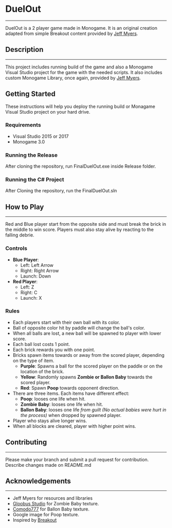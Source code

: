 # DuelOut
-----------
DuelOut is a 2 player game made in Monogame. It is an original creation adapted from simple Breakout content provided by [Jeff Myers](https://github.com/dsp56001/MonogameBreakOut).

## Description
---------------
This project includes running build of the game and also a Monogame Visual Studio project for the game with the needed scripts. It also includes custom Monogame Library, once again, provided by [Jeff Myers](https://github.com/dsp56001/MonogameBreakOut/tree/master/BreakoutTest/MonoGameLibrary).

## Getting Started
These instructions will help you deploy the running build or Monagame Visual Studio project on your hard drive.

### Requirements
* Visual Studio 2015 or 2017
* Monogame 3.0

### Running the Release
After cloning the repository, run FinalDuelOut.exe inside Release folder.

### Running the C# Project
After Cloning the repository, run the FinalDuelOut.sln

## How to Play
--------------
Red and Blue player start from the opposite side and must break the brick in the middle to win score. Players must also stay alive by reacting to the falling debrie.

### Controls
* __Blue Player__:
  * Left: Left Arrow
  * Right: Right Arrow
  * Launch: Down
* __Red Player__:
  * Left: Z
  * Right: C
  * Launch: X
  
### Rules
* Each players start with their own ball with its color.
* Ball of opposite color hit by paddle will change the ball's color.
* When all balls are lost, a new ball will be spawned to player with lower score.
* Each ball lost costs 1 point.
* Each brick rewards you with one point.
* Bricks spawn items towards or away from the scored player, depending on the type of item.
  * **Purple**: Spawns a ball for the scored player on the paddle or on the location of the brick.
  * **Yellow**: Randomly spawns __Zombie or Ballon Baby__ towards the scored player.
  * **Red**: Spawn __Poop__ towards opponent direction.
* There are three items. Each items have different effect:
  * **Poop**: looses one life when hit.
  * **Zombie Baby**: looses one life when hit.
  * **Ballon Baby**: looses one life _from guilt (No actual babies were hurt in the process)_ when dropped by spawned player.
* Player who stays alive longer wins.
* When all blocks are cleared, player with higher point wins.

## Contributing
________________
Please make your branch and submit a pull request for contribution. Describe changes made on README.md

## Acknowledgements
________________
* Jeff Myers for resources and libraries
* [Gloobus Studio](https://gloobus.net/baby-zombie/) for Zombie Baby texture.
* [Comodo777](https://www.dreamstime.com/comodo777_info) for Ballon Baby texture.
* Google image for Poop texture.
* Inspired by [Breakout](https://en.wikipedia.org/wiki/Breakout_(video_game))
